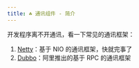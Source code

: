 ```yaml
---
title: ☘️ 通讯组件 - 简介
---
```


开发程序离不开通讯，看一下常见的通讯框架：

1. [Netty](/interview/framework/communication/netty)：基于 NIO 的通讯框架，快就完事了
2. [Dubbo](/interview/framework/communication/dubbo)：阿里推出的基于 RPC 的通讯框架
